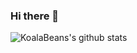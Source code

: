 ### Hi there 👋
![KoalaBeans's github stats](https://github-readme-stats.vercel.app/api?username=KoalaBeans&show_icons=true&theme=tokyonight)

<!--
**KoalaBeans/KoalaBeans** is a ✨ _special_ ✨ repository because its `README.md` (this file) appears on your GitHub profile.

Here are some ideas to get you started:

🔭 I’m currently working on a Discord Theme...
- 🌱 I’m currently learning how to code...
- 👯 I’m looking to collaborate on ...
- 🤔 I’m looking for help with ...
- 💬 Ask me about ...
- 📫 How to reach me: ...
- 😄 Pronouns: ...
- ⚡ Fun fact: ...
-->
